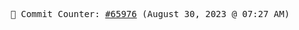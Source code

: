 <p align="center">
    <samp>
        📮 Commit Counter: <a href="https://github.com/Javascript-void0/Javascript-void0/commits/main">#65976</a> (August 30, 2023 @ 07:27 AM)
    </samp>
</p>
